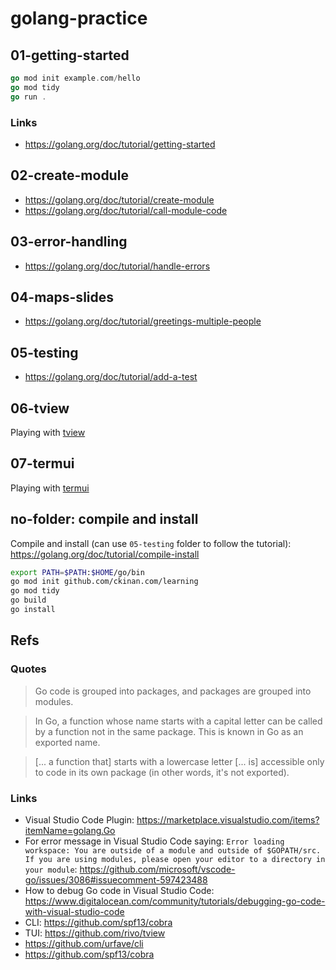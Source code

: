 # golang-practice

## 01-getting-started

```go
go mod init example.com/hello
go mod tidy
go run .
```

### Links

- https://golang.org/doc/tutorial/getting-started

## 02-create-module

- https://golang.org/doc/tutorial/create-module
- https://golang.org/doc/tutorial/call-module-code

## 03-error-handling

- https://golang.org/doc/tutorial/handle-errors

## 04-maps-slides

- https://golang.org/doc/tutorial/greetings-multiple-people

## 05-testing

- https://golang.org/doc/tutorial/add-a-test

## 06-tview

Playing with [tview](https://github.com/rivo/tview)

## 07-termui

Playing with [termui](https://github.com/gizak/termui)

## no-folder: compile and install

Compile and install (can use `05-testing` folder to follow the tutorial): https://golang.org/doc/tutorial/compile-install

```bash
export PATH=$PATH:$HOME/go/bin
go mod init github.com/ckinan.com/learning
go mod tidy
go build
go install
```

## Refs

### Quotes

> Go code is grouped into packages, and packages are grouped into modules.

> In Go, a function whose name starts with a capital letter can be called by a function not in the same package. This is known in Go as an exported name.

> [... a function that] starts with a lowercase letter [... is] accessible only to code in its own package (in other words, it's not exported).

### Links

- Visual Studio Code Plugin: https://marketplace.visualstudio.com/items?itemName=golang.Go
- For error message in Visual Studio Code saying: `Error loading workspace: You are outside of a module and outside of $GOPATH/src. If you are using modules, please open your editor to a directory in your module`: https://github.com/microsoft/vscode-go/issues/3086#issuecomment-597423488
- How to debug Go code in Visual Studio Code: https://www.digitalocean.com/community/tutorials/debugging-go-code-with-visual-studio-code
- CLI: https://github.com/spf13/cobra
- TUI: https://github.com/rivo/tview
- https://github.com/urfave/cli
- https://github.com/spf13/cobra